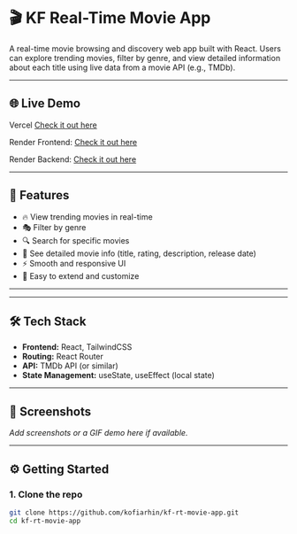 # 🎬 KF Real-Time Movie App

A real-time movie browsing and discovery web app built with React. Users can explore trending movies, filter by genre, and view detailed information about each title using live data from a movie API (e.g., TMDb).

---

## 🌐 Live Demo
Vercel
<a href="https://kf-rt-movie-app.vercel.app/" target="_blank">Check it out here</a>

Render Frontend:
<a href="https://kf-rt-movie-app.vercel.app/" target="_blank">Check it out here</a>

Render Backend:
<a href="https://kf-rt-movie-app.onrender.com" target="_blank">Check it out here</a>

---

## 🚀 Features

- 🔥 View trending movies in real-time
- 🎭 Filter by genre
- 🔍 Search for specific movies
- 📄 See detailed movie info (title, rating, description, release date)
- ⚡ Smooth and responsive UI
- 🔧 Easy to extend and customize

---

---

## 🛠 Tech Stack

- **Frontend:** React, TailwindCSS
- **Routing:** React Router
- **API:** TMDb API (or similar)
- **State Management:** useState, useEffect (local state)

---

## 📸 Screenshots

_Add screenshots or a GIF demo here if available._

---

## ⚙️ Getting Started

### 1. Clone the repo

```bash
git clone https://github.com/kofiarhin/kf-rt-movie-app.git
cd kf-rt-movie-app
```
